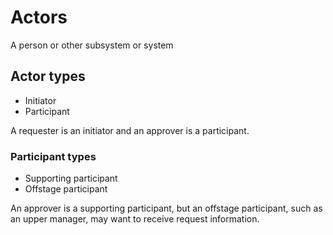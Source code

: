 # Actors

A person or other subsystem or system

## Actor types
 
- Initiator
- Participant

A requester is an initiator and an approver is a participant.

### Participant types

- Supporting participant
- Offstage participant

An approver is a supporting participant, but an offstage participant, such as an upper manager, may want to receive request information.

